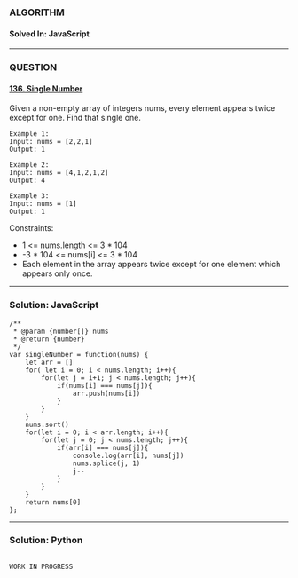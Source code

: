 ### ALGORITHM
#### Solved In: JavaScript
-----
### QUESTION

#### [136. Single Number](https://leetcode.com/problems/single-number/)

Given a non-empty array of integers nums, every element appears twice except for one. Find that single one.
``` 
Example 1:
Input: nums = [2,2,1]
Output: 1

Example 2:
Input: nums = [4,1,2,1,2]
Output: 4

Example 3:
Input: nums = [1]
Output: 1

```

Constraints:

* 1 <= nums.length <= 3 * 104
* -3 * 104 <= nums[i] <= 3 * 104
* Each element in the array appears twice except for one element which appears only once.

-----

### Solution: JavaScript

```
/**
 * @param {number[]} nums
 * @return {number}
 */
var singleNumber = function(nums) {
    let arr = []
    for( let i = 0; i < nums.length; i++){
        for(let j = i+1; j < nums.length; j++){
            if(nums[i] === nums[j]){
                arr.push(nums[i])
            }
        }
    }
    nums.sort()
    for(let i = 0; i < arr.length; i++){
        for(let j = 0; j < nums.length; j++){
            if(arr[i] === nums[j]){
                console.log(arr[i], nums[j])
                nums.splice(j, 1)
                j--
            }
        }
    }
    return nums[0]
};

```

-----

### Solution: Python

```

WORK IN PROGRESS
        
```
